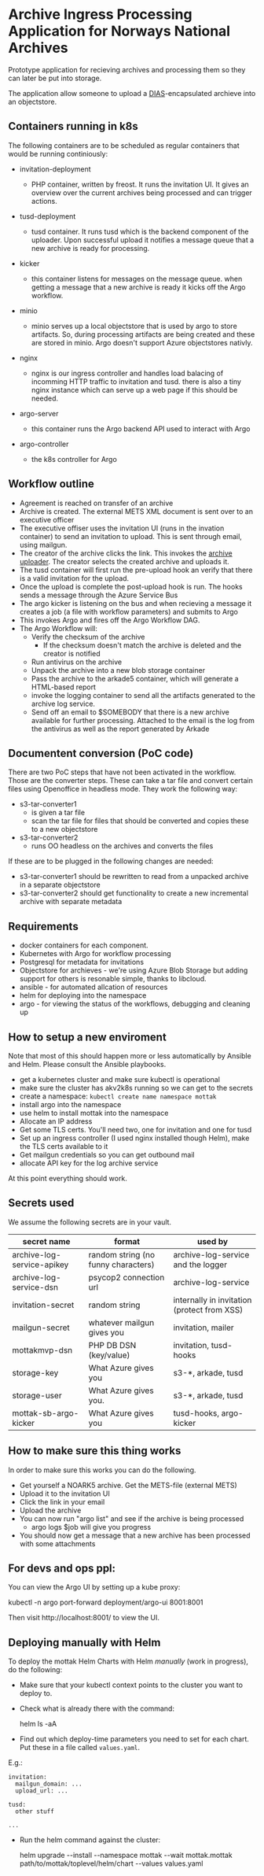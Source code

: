 # Archive Ingress Processing Application for Norways National Archives

Prototype application for recieving archives and processing them so they can later be put into storage.

The application allow someone to upload a [DIAS](https://www.arkivverket.no/forvaltning-og-utvikling/regelverk-og-standarder/dias-prosjektet-digital-arkivpakkestruktur)-encapsulated archieve into an objectstore. 

## Containers running in k8s

The following containers are to be scheduled as regular containers that would be running continiously:

 - invitation-deployment
   - PHP container, written by freost. It runs the invitation UI. It gives an overview over the current archives being processed and can trigger actions.
 
 - tusd-deployment
    - tusd container. It runs tusd which is the backend component of the uploader. Upon successful upload it notifies a message queue that a new archive is ready for processing.

 - kicker
   - this container listens for messages on the message queue. when getting a message that a new archive is ready it kicks off the Argo workflow.

 - minio
    - minio serves up a local objectstore that is used by argo to store artifacts. So, during processing artifacts are being created and these are stored in minio. Argo doesn't support Azure objectstores nativly.

 - nginx
   - nginx is our ingress controller and handles load balacing of incomming HTTP traffic to invitation and tusd. there is   also a tiny nginx instance which can serve up a web page if this should be needed.

 - argo-server
   - this container runs the Argo backend API used to interact with Argo

 - argo-controller
   - the k8s controller for Argo






## Workflow outline
 - Agreement is reached on transfer of an archive
 - Archive is created. The external METS XML document is sent over to an executive officer
 - The executive offiser uses the invitation UI (runs in the invation container) to send an invitation to upload. This is sent through email, using mailgun.
 - The creator of the archive clicks the link. This invokes the [archive uploader](https://github.com/arkivverket/archive-uploader). The creator selects the created archive and uploads it.
 - The tusd container will first run the pre-upload hook an verify that there is a valid invitation for the upload.
 - Once the upload is complete the post-upload hook is run. The hooks sends a message through the Azure Service Bus
 - The argo kicker is listening on the bus and when recieving a message it creates a job (a file with workflow parameters) and submits to Argo
 - This invokes Argo and fires off the Argo Workflow DAG.
 - The Argo Workflow will:
   - Verify the checksum of the archive
     - If the checksum doesn't match the archive is deleted and the creator is notified
   - Run antivirus on the archive
   - Unpack the archive into a new blob storage container
   - Pass the archive to the arkade5 container, which will generate a HTML-based report
   - invoke the logging container to send all the artifacts generated to the archive log service.
   - Send off an email to $SOMEBODY that there is a new archive available for further processing. Attached to the email is the log from the antivirus as well as the report generated by Arkade

## Documentent conversion (PoC code)

There are two PoC steps that have not been activated in the workflow. Those are the converter steps. These can take
a tar file and convert certain files using Openoffice in headless mode. They work the following way:
 - s3-tar-converter1
   - is given a tar file 
   - scan the tar file for files that should be converted and copies these to a new objectstore
 - s3-tar-converter2
   - runs OO headless on the archives and converts the files

If these are to be plugged in the following changes are needed:
 - s3-tar-converter1 should be rewritten to read from a unpacked archive in a separate objectstore
 - s3-tar-converter2 should get functionality to create a new incremental archive with separate metadata

## Requirements
 - docker containers for each component.
 - Kubernetes with Argo for workflow processing
 - Postgresql for metadata for invitations
 - Objectstore for archieves - we're using Azure Blob Storage but adding support for others is resonable simple, thanks to libcloud.
 - ansible - for automated allcation of resources
 - helm for deploying into the namespace
 - argo - for viewing the status of the workflows, debugging and cleaning up

## How to setup a new enviroment

Note that most of this should happen more or less automatically by Ansible and Helm. Please consult the Ansible playbooks.

 - get a kubernetes cluster and make sure kubectl is operational
 - make sure the cluster has akv2k8s running so we can get to the secrets
 - create a namespace: ```kubectl create name namespace mottak```
 - install argo into the namespace
 - use helm to install mottak into the namespace
 - Allocate an IP address
 - Get some TLS certs. You'll need two, one for invitation and one for tusd
 - Set up an ingress controller (I used nginx installed though Helm), make the TLS certs available to it
 - Get mailgun credentials so you can get outbound mail
 - allocate API key for the log archive service
 
At this point everything should work.

## Secrets used 

We assume the following secrets are in your vault.

| secret name                | format                               | used by                                     |
| -------------------------- | ------------------------------------ | ------------------------------------------- |
| archive-log-service-apikey | random string (no funny characters)  | archive-log-service and the logger          |
| archive-log-service-dsn    | psycop2 connection url               | archive-log-service                         |
| invitation-secret          | random string                        | internally in invitation (protect from XSS) |
| mailgun-secret             | whatever mailgun gives you           | invitation, mailer                          |
| mottakmvp-dsn              | PHP DB DSN (key/value)               | invitation, tusd-hooks                      |
| storage-key                | What Azure gives you                 | s3-*, arkade, tusd                          |
| storage-user               | What Azure gives you.                | s3-*, arkade, tusd                          |
| mottak-sb-argo-kicker      | What Azure gives you                 | tusd-hooks, argo-kicker                     |

## How to make sure this thing works

In order to make sure this works you can do the following.

 - Get yourself a NOARK5 archive. Get the METS-file (external METS)
 - Upload it to the invitation UI
 - Click the link in your email
 - Upload the archive
 - You can now run "argo list" and see if the archive is being processed
   - argo logs $job will give you progress
 - You should now get a message that a new archive has been processed with some attachments


## For devs and ops ppl:

You can view the Argo UI by setting up a kube proxy:

kubectl -n argo port-forward deployment/argo-ui 8001:8001

Then visit http://localhost:8001/ to view the UI.


## Deploying manually with Helm

To deploy the mottak Helm Charts with Helm _manually_ (work in progress), do the following:

* Make sure that your kubectl context points to the cluster you want to deploy to.

* Check what is already there with the command:

    helm ls -aA
    
* Find out which deploy-time parameters you need to set for each chart. Put these in a file called `values.yaml`.

E.g.:

```
invitation:
  mailgun_domain: ...
  upload_url: ...

tusd:
  other stuff

...
```

* Run the helm command against the cluster:

    helm upgrade --install --namespace mottak --wait mottak.mottak path/to/mottak/toplevel/helm/chart --values values.yaml
